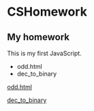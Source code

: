 # CSHomework
## My homework

This is my first JavaScript.
- odd.html
- dec_to_binary

[odd.html](https://github.com/frank591781/HomeWork/blob/main/odd_even.html)

[dec_to_binary](https://github.com/frank591781/HomeWork/blob/main/dec_to_binary.html)

